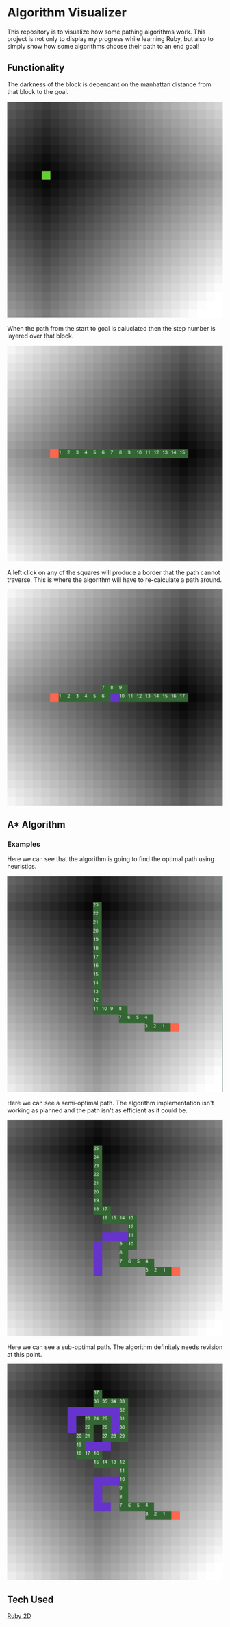 # Algorithm Visualizer

This repository is to visualize how some pathing algorithms work. This project is not only to display my progress while learning Ruby, but also to simply show how some algorithms choose their path to an end goal!

## Functionality

The darkness of the block is dependant on the manhattan distance from that block to the goal.

![Example 1](https://github.com/IrishFagan/AlgorithmVisualizer/blob/master/images/Screenshot_4.png)

When the path from the start to goal is caluclated then the step number is layered over that block.

![Example 2](https://github.com/IrishFagan/AlgorithmVisualizer/blob/master/images/Screenshot_5.png)

A left click on any of the squares will produce a border that the path cannot traverse. This is where the algorithm will have to re-calculate a path around.

![Example 3](https://github.com/IrishFagan/AlgorithmVisualizer/blob/master/images/Screenshot_6.png)

## A* Algorithm

### Examples

Here we can see that the algorithm is going to find the optimal path using heuristics. 

![Example 3](https://github.com/IrishFagan/AlgorithmVisualizer/blob/master/images/Screenshot_1.png)

Here we can see a semi-optimal path. The algorithm implementation isn't working as planned and the path isn't as efficient as it could be.

![Example 4](https://github.com/IrishFagan/AlgorithmVisualizer/blob/master/images/Screenshot_2.png)

Here we can see a sub-optimal path. The algorithm definitely needs revision at this point.

![Example 5](https://github.com/IrishFagan/AlgorithmVisualizer/blob/master/images/Screenshot_3.png)

## Tech Used
[Ruby 2D](https://www.ruby2d.com/)